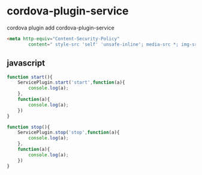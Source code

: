 # cordova-plugin-service

   cordova plugin add cordova-plugin-service

```html
<meta http-equiv="Content-Security-Policy"
        content=" style-src 'self' 'unsafe-inline'; media-src *; img-src 'self' data: content:;">

```

## javascript

```js
function start(){
    ServicePlugin.start('start',function(a){
        console.log(a);
    },
    function(a){
        console.log(a);
    })
}

function stop(){
    ServicePlugin.stop('stop',function(a){
        console.log(a);
    },
    function(a){
        console.log(a);
    })
}
```
